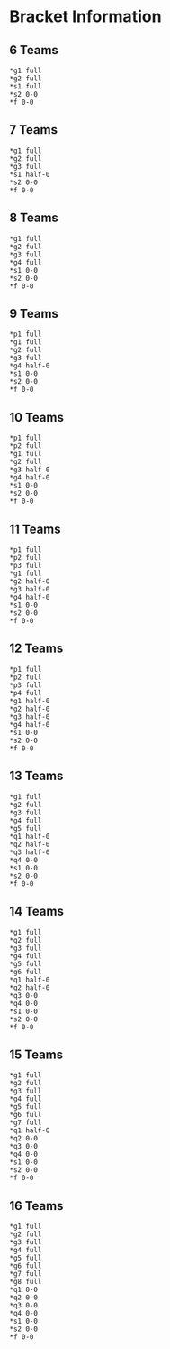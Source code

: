 # Bracket Information

## 6 Teams
    
    *g1 full
    *g2 full
    *s1 full
    *s2 0-0
    *f 0-0

## 7 Teams

    *g1 full
    *g2 full
    *g3 full
    *s1 half-0
    *s2 0-0
    *f 0-0

## 8 Teams

    *g1 full
    *g2 full
    *g3 full
    *g4 full
    *s1 0-0
    *s2 0-0
    *f 0-0

## 9 Teams

    *p1 full
    *g1 full
    *g2 full
    *g3 full
    *g4 half-0
    *s1 0-0
    *s2 0-0
    *f 0-0

## 10 Teams

    *p1 full
    *p2 full
    *g1 full
    *g2 full
    *g3 half-0
    *g4 half-0
    *s1 0-0
    *s2 0-0
    *f 0-0

## 11 Teams

    *p1 full
    *p2 full
    *p3 full
    *g1 full
    *g2 half-0
    *g3 half-0
    *g4 half-0
    *s1 0-0
    *s2 0-0
    *f 0-0

## 12 Teams

    *p1 full
    *p2 full
    *p3 full
    *p4 full
    *g1 half-0
    *g2 half-0
    *g3 half-0
    *g4 half-0
    *s1 0-0
    *s2 0-0
    *f 0-0

## 13 Teams

    *g1 full
    *g2 full
    *g3 full
    *g4 full
    *g5 full
    *q1 half-0
    *q2 half-0
    *q3 half-0
    *q4 0-0
    *s1 0-0
    *s2 0-0
    *f 0-0

## 14 Teams

    *g1 full
    *g2 full
    *g3 full
    *g4 full
    *g5 full
    *g6 full
    *q1 half-0
    *q2 half-0
    *q3 0-0
    *q4 0-0
    *s1 0-0
    *s2 0-0
    *f 0-0

## 15 Teams

    *g1 full
    *g2 full
    *g3 full
    *g4 full
    *g5 full
    *g6 full
    *g7 full
    *q1 half-0
    *q2 0-0
    *q3 0-0
    *q4 0-0
    *s1 0-0
    *s2 0-0
    *f 0-0

## 16 Teams

    *g1 full
    *g2 full
    *g3 full
    *g4 full
    *g5 full
    *g6 full
    *g7 full
    *g8 full
    *q1 0-0
    *q2 0-0
    *q3 0-0
    *q4 0-0
    *s1 0-0
    *s2 0-0
    *f 0-0